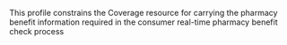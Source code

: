 This profile constrains the Coverage resource for carrying the pharmacy benefit information required in the consumer real-time pharmacy benefit check process

<br><br>
